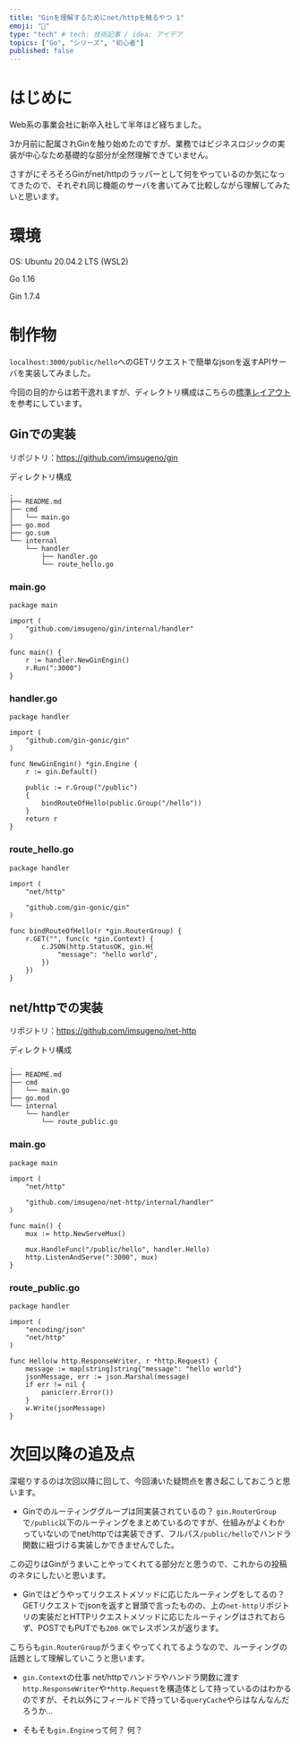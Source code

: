 ```yaml
---
title: "Ginを理解するためにnet/httpを触るやつ 1"
emoji: "🐣"
type: "tech" # tech: 技術記事 / idea: アイデア
topics: ["Go", "シリーズ", "初心者"]
published: false
---
```


# はじめに
Web系の事業会社に新卒入社して半年ほど経ちました。

3か月前に配属されGinを触り始めたのですが、業務ではビジネスロジックの実装が中心なため基礎的な部分が全然理解できていません。

さすがにそろそろGinがnet/httpのラッパーとして何をやっているのか気になってきたので、それぞれ同じ機能のサーバを書いてみて比較しながら理解してみたいと思います。

# 環境
OS: Ubuntu 20.04.2 LTS (WSL2)

Go 1.16

Gin 1.7.4

# 制作物
`localhost:3000/public/hello`へのGETリクエストで簡単なjsonを返すAPIサーバを実装してみました。

今回の目的からは若干逸れますが、ディレクトリ構成はこちらの[標準レイアウト](https://github.com/golang-standards/project-layout/blob/master/README_ja.md)を参考にしています。

## Ginでの実装
リポジトリ：https://github.com/imsugeno/gin

ディレクトリ構成
```
.
├── README.md
├── cmd
│   └── main.go
├── go.mod
├── go.sum
└── internal
    └── handler
        ├── handler.go
        └── route_hello.go
```

### main.go
```
package main

import (
	"github.com/imsugeno/gin/internal/handler"
)

func main() {
	r := handler.NewGinEngin()
	r.Run(":3000")
}
```

### handler.go
```
package handler

import (
	"github.com/gin-gonic/gin"
)

func NewGinEngin() *gin.Engine {
	r := gin.Default()

	public := r.Group("/public")
	{
		bindRouteOfHello(public.Group("/hello"))
	}
	return r
}
```

### route_hello.go
```
package handler

import (
	"net/http"

	"github.com/gin-gonic/gin"
)

func bindRouteOfHello(r *gin.RouterGroup) {
	r.GET("", func(c *gin.Context) {
		c.JSON(http.StatusOK, gin.H{
			"message": "hello world",
		})
	})
}
```

## net/httpでの実装
リポジトリ：https://github.com/imsugeno/net-http

ディレクトリ構成
```
.
├── README.md
├── cmd
│   └── main.go
├── go.mod
└── internal
    └── handler
        └── route_public.go
```

### main.go
```
package main

import (
	"net/http"

	"github.com/imsugeno/net-http/internal/handler"
)

func main() {
	mux := http.NewServeMux()

	mux.HandleFunc("/public/hello", handler.Hello)
	http.ListenAndServe(":3000", mux)
}
```

### route_public.go
```
package handler

import (
	"encoding/json"
	"net/http"
)

func Hello(w http.ResponseWriter, r *http.Request) {
	message := map[string]string{"message": "hello world"}
	jsonMessage, err := json.Marshal(message)
	if err != nil {
		panic(err.Error())
	}
	w.Write(jsonMessage)
}
```

# 次回以降の追及点
深堀りするのは次回以降に回して、今回湧いた疑問点を書き起こしておこうと思います。

* Ginでのルーティンググループは同実装されているの？
`gin.RouterGroup`で`/public`以下のルーティングをまとめているのですが、仕組みがよくわかっていないのでnet/httpでは実装できず、フルパス`/public/hello`でハンドラ関数に紐づける実装しかできませんでした。

この辺りはGinがうまいことやってくれてる部分だと思うので、これからの投稿のネタにしたいと思います。

* Ginではどうやってリクエストメソッドに応じたルーティングをしてるの？
GETリクエストでjsonを返すと冒頭で言ったものの、上の`net-http`リポジトリの実装だとHTTPリクエストメソッドに応じたルーティングはされておらず、POSTでもPUTでも`200 OK`でレスポンスが返ります。

こちらも`gin.RouterGroup`がうまくやってくれてるようなので、ルーティングの話題として理解していこうと思います。

* `gin.Context`の仕事
net/httpでハンドラやハンドラ関数に渡す`http.ResponseWriter`や`*http.Request`を構造体として持っているのはわかるのですが、それ以外にフィールドで持っている`queryCache`やらはなんなんだろうか...

* そもそも`gin.Engine`って何？
何？
